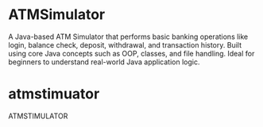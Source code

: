 # ATMSimulator
A Java-based ATM Simulator that performs basic banking operations like login, balance check, deposit, withdrawal, and transaction history. Built using core Java concepts such as OOP, classes, and file handling. Ideal for beginners to understand real-world Java application logic.
# atmstimuator
ATMSTIMULATOR

